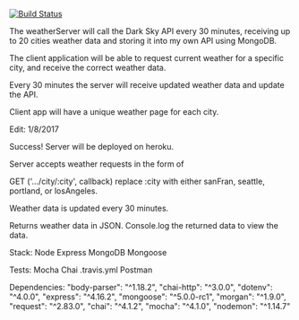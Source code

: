 [![Build Status](https://travis-ci.org/Boka44/weatherServer.svg?branch=master)](https://travis-ci.org/Boka44/weatherServer)


The weatherServer will call the Dark Sky API every 30 minutes, receiving up to 20 cities weather data and storing it into my own API using MongoDB. 

The client application will be able to request current weather for a specific city, and receive the correct weather data.

Every 30 minutes the server will receive updated weather data and update the API.

Client app will have a unique weather page for each city.



Edit: 1/8/2017

Success! Server will be deployed on heroku. 

Server accepts weather requests in the form of 

GET ('.../city/:city', callback)
replace :city with either sanFran, seattle, portland, or losAngeles.

Weather data is updated every 30 minutes.

Returns weather data in JSON. Console.log the returned data to view the data.

Stack:
	Node
	Express
	MongoDB
	Mongoose

Tests: 
	Mocha
	Chai
	.travis.yml
	Postman

Dependencies:
    "body-parser": "^1.18.2",
    "chai-http": "^3.0.0",
    "dotenv": "^4.0.0",
    "express": "^4.16.2",
    "mongoose": "^5.0.0-rc1",
    "morgan": "^1.9.0",
    "request": "^2.83.0",
    "chai": "^4.1.2",
    "mocha": "^4.1.0",
    "nodemon": "^1.14.7"

